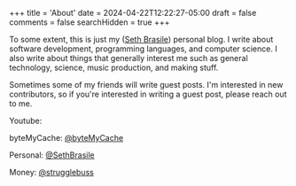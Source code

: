 +++
title = 'About'
date = 2024-04-22T12:22:27-05:00
draft = false
comments = false
searchHidden = true
+++

To some extent, this is just my ([Seth Brasile](/authors/seth-brasile)) personal blog. I write about software development, programming languages, and computer science. I also write about things that generally interest me such as general technology, science, music production, and making stuff.

Sometimes some of my friends will write guest posts. I'm interested in new contributors, so if you're interested in writing a guest post, please reach out to me.

Youtube:

byteMyCache: [@byteMyCache](https://www.youtube.com/@byteMyCache)

Personal: [@SethBrasile](https://www.youtube.com/@SethBrasile)

Money: [@strugglebuss](https://www.youtube.com/@strugglebuss)
